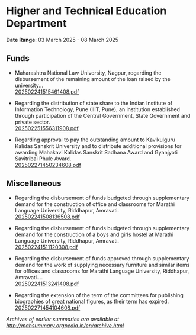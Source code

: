 # Higher and Technical Education Department

**Date Range**: 03 March 2025 - 08 March 2025


## Funds
- Maharashtra National Law University, Nagpur, regarding the disbursement of the remaining amount of the loan raised by the university...\
  [202502241515461408.pdf](https://gr.maharashtra.gov.in/Site/Upload/Government%20Resolutions/English/202502241515461408.pdf)

- Regarding the distribution of state share to the Indian Institute of Information Technology, Pune (IIIT, Pune), an institution established through participation of the Central Government, State Government and private sector.\
  [202502251556311908.pdf](https://gr.maharashtra.gov.in/Site/Upload/Government%20Resolutions/English/202502251556311908.pdf)

- Regarding approval to pay the outstanding amount to Kavikulguru Kalidas Sanskrit University and to distribute additional provisions for awarding Mahakavi Kalidas Sanskrit Sadhana Award and Gyanjyoti Savitribai Phule Award.\
  [202502271450234608.pdf](https://gr.maharashtra.gov.in/Site/Upload/Government%20Resolutions/English/202502271450234608.pdf)

## Miscellaneous
- Regarding the disbursement of funds budgeted through supplementary demand for the construction of office and classrooms for Marathi Language University, Riddhapur, Amravati.\
  [202502241508136508.pdf](https://gr.maharashtra.gov.in/Site/Upload/Government%20Resolutions/English/202502241508136508.pdf)

- Regarding the disbursement of funds budgeted through supplementary demand for the construction of a boys and girls hostel at Marathi Language University, Riddhapur, Amravati.\
  [202502241511120308.pdf](https://gr.maharashtra.gov.in/Site/Upload/Government%20Resolutions/English/202502241511120308.pdf)

- Regarding the disbursement of funds approved through supplementary demand for the work of supplying necessary furniture and similar items for offices and classrooms for Marathi Language University, Riddhapur, Amravati....\
  [202502241513241408.pdf](https://gr.maharashtra.gov.in/Site/Upload/Government%20Resolutions/English/202502241513241408.pdf)

- Regarding the extension of the term of the committees for publishing biographies of great national figures, as their term has expired.\
  [202502271454104608.pdf](https://gr.maharashtra.gov.in/Site/Upload/Government%20Resolutions/English/202502271454104608.pdf)


*Archives of earlier summaries are available at http://mahsummary.orgpedia.in/en/archive.html*